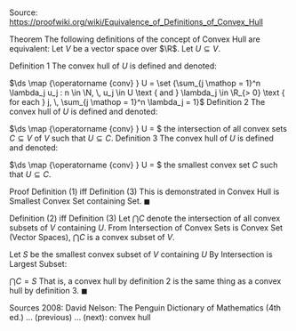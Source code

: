 # 

Source: https://proofwiki.org/wiki/Equivalence_of_Definitions_of_Convex_Hull



Theorem
The following definitions of the concept of Convex Hull are equivalent:
Let $V$ be a vector space over $\R$. 
Let $U \subseteq V$. 

Definition $1$
The convex hull of $U$ is defined and denoted: 

$\ds \map {\operatorname {conv} } U = \set {\sum_{j \mathop = 1}^n \lambda_j u_j : n \in \N, \, u_j \in U \text { and } \lambda_j \in \R_{> 0} \text { for each } j, \, \sum_{j \mathop = 1}^n \lambda_j = 1}$
Definition $2$
The convex hull of $U$ is defined and denoted: 

$\ds \map {\operatorname {conv} } U = $ the intersection of all convex sets $C \subseteq V$ of $V$ such that $U \subseteq C$.
Definition $3$
The convex hull of $U$ is defined and denoted: 

$\ds \map {\operatorname {conv} } U = $ the smallest convex set $C$ such that $U \subseteq C$.


Proof
Definition $(1)$ iff Definition $(3)$
This is demonstrated in Convex Hull is Smallest Convex Set containing Set.
$\blacksquare$


Definition $(2)$ iff Definition $(3)$
Let $\bigcap C$ denote the intersection of all convex subsets of $V$ containing $U$.
From Intersection of Convex Sets is Convex Set (Vector Spaces), $\bigcap C$ is a convex subset of $V$.

Let $S$ be the smallest convex subset of $V$ containing $U$
By Intersection is Largest Subset:

$\bigcap C = S$
That is, a convex hull by definition $2$ is the same thing as a convex hull by definition $3$.
$\blacksquare$


Sources
2008: David Nelson: The Penguin Dictionary of Mathematics (4th ed.) ... (previous) ... (next): convex hull




